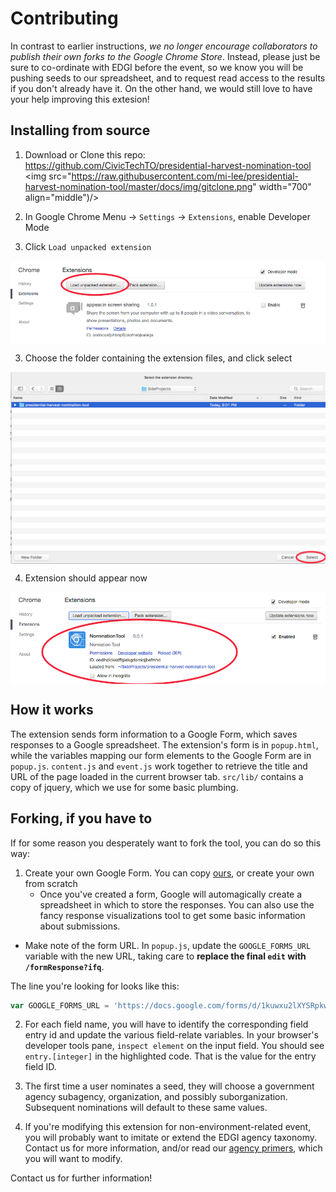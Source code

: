 # Contributing

In contrast to earlier instructions, _we no longer encourage collaborators to publish their own forks to the Google Chrome Store_. Instead, please just be sure to co-ordinate with EDGI before the event, so we know you will be pushing seeds to our spreadsheet, and to request read access to the results if you don't already have it.  On the other hand, we would still love to have your help improving this extesion!

## Installing from source

1.	Download or Clone this repo: https://github.com/CivicTechTO/presidential-harvest-nomination-tool
<img src="https://raw.githubusercontent.com/mi-lee/presidential-harvest-nomination-tool/master/docs/img/gitclone.png" width="700" align="middle")/>

2. In Google Chrome Menu -> `Settings` -> `Extensions`, enable Developer Mode

2. Click `Load unpacked extension`
<img src="https://raw.githubusercontent.com/mi-lee/presidential-harvest-nomination-tool/master/docs/img/loadExtension.png" width="700" align="middle"/>

3. Choose the folder containing the extension files, and click select
<img src="https://raw.githubusercontent.com/mi-lee/presidential-harvest-nomination-tool/master/docs/img/selectDirectory.png" width="700" align="middle"/>

4. Extension should appear now
<img src="https://raw.githubusercontent.com/mi-lee/presidential-harvest-nomination-tool/master/docs/img/postinstallExtension.png" width="700" align="middle"/>


## How it works

The extension sends form information to a Google Form, which saves responses to a Google spreadsheet. The extension's form is in `popup.html`, while the variables mapping our form elements to the Google Form are in `popup.js`. `content.js` and `event.js` work together to retrieve the title and URL of the page loaded in the current browser tab. `src/lib/` contains a copy of jquery, which we use for some basic plumbing.

## Forking, if you have to

If for some reason you desperately want to fork the tool, you can do so this way:

1. Create your own Google Form.  You can copy [ours](https://docs.google.com/forms/d/1kuwxu2lXYSRpkwBj4o9kwjURZL3hgk-mSFoK4qkC4ZI/edit), or create your own from scratch
    * Once you've created a form, Google will automagically create a spreadsheet in which to store the responses. You can also use the fancy response visualizations tool to get some basic information about submissions.
  * Make note of the form URL. In `popup.js`, update the `GOOGLE_FORMS_URL` variable with the new URL, taking care to **replace the final `edit` with `/formResponse?ifq`**. 
  
  The line you're looking for looks like this:
  ```js
  var GOOGLE_FORMS_URL = 'https://docs.google.com/forms/d/1kuwxu2lXYSRpkwBj4o9kwjURZL3hgk-mSFoK4qkC4ZI/formResponse?ifq';
```

2. For each field name, you will have to identify the corresponding field entry id and update the various field-relate variables. In your browser's developer tools pane, `inspect element` on the input field. You should see `entry.[integer]` in the highlighted code. That is the value for the entry field ID. 

3. The first time a user nominates a seed, they will choose a government agency subagency, organization, and possibly suborganization. Subsequent nominations will default to these same values. 

4. If you're modifying this extension for  non-environment-related event, you will probably want to imitate or extend the EDGI agency taxonomy. Contact us for more information, and/or read our [agency primers](https://envirodatagov.org/agency-forecasts/), which you will want to modify. 

Contact us for further information!
